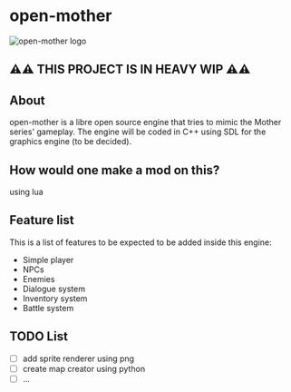 # open-mother

![open-mother logo](https://github.com/kiromiaw/open-mother/blob/main/assets/openmother200.png?raw=true)

## ⚠️⚠️ THIS PROJECT IS IN HEAVY WIP ⚠️⚠️
## About
open-mother is a libre open source engine that tries to mimic the Mother series' gameplay.
The engine will be coded in C++ using SDL for the graphics engine (to be decided).

## How would one make a mod on this?
using lua

## Feature list
This is a list of features to be expected to be added inside this engine:
- Simple player
- NPCs
- Enemies
- Dialogue system
- Inventory system
- Battle system

## TODO List
- [ ] add sprite renderer using png
- [ ] create map creator using python
- [ ] ...
